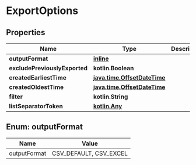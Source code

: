 
# ExportOptions

## Properties
Name | Type | Description | Notes
------------ | ------------- | ------------- | -------------
**outputFormat** | [**inline**](#OutputFormatEnum) |  | 
**excludePreviouslyExported** | **kotlin.Boolean** |  |  [optional]
**createdEarliestTime** | [**java.time.OffsetDateTime**](java.time.OffsetDateTime) |  |  [optional]
**createdOldestTime** | [**java.time.OffsetDateTime**](java.time.OffsetDateTime) |  |  [optional]
**filter** | **kotlin.String** |  |  [optional]
**listSeparatorToken** | [**kotlin.Any**]() |  |  [optional]


<a name="OutputFormatEnum"></a>
## Enum: outputFormat
Name | Value
---- | -----
outputFormat | CSV_DEFAULT, CSV_EXCEL



